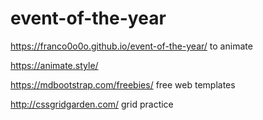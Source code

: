 # event-of-the-year
https://franco0o0o.github.io/event-of-the-year/ to animate

https://animate.style/

https://mdbootstrap.com/freebies/ free web templates

http://cssgridgarden.com/ grid practice
